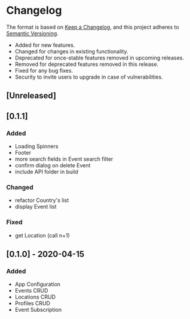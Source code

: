 # Changelog

The format is based on [Keep a Changelog](https://keepachangelog.com/en/1.0.0/),
and this project adheres to [Semantic Versioning](https://semver.org/spec/v2.0.0.html).

- Added for new features.
- Changed for changes in existing functionality.
- Deprecated for once-stable features removed in upcoming releases.
- Removed for deprecated features removed in this release.
- Fixed for any bug fixes.
- Security to invite users to upgrade in case of vulnerabilities.

## [Unreleased]

## [0.1.1]

### Added

- Loading Spinners
- Footer
- more search fields in Event search filter
- confirm dialog on delete Event
- include API folder in build

### Changed

- refactor Country's list
- display Event list

### Fixed

- get Location (call n+1)

## [0.1.0] - 2020-04-15

### Added

- App Configuration
- Events CRUD
- Locations CRUD
- Profiles CRUD
- Event Subscription
